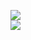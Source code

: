 [![](https://img.shields.io/badge/Made%20With-Github%20Spray-lightgrey.svg?style=for-the-badge&logo=github)](https://github.com/Annihil/github-spray#17236)  
[![](https://i.imgur.com/2DrTn0Z.gif)](https://github.com/Annihil/github-spray)